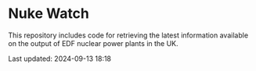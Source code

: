 # Nuke Watch

This repository includes code for retrieving the latest information available on the output of EDF nuclear power plants in the UK.

Last updated: 2024-09-13 18:18